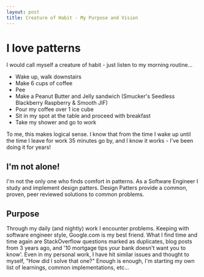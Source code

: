 ```yaml
---
layout: post
title: Creature of Habit - My Purpose and Vision
---
```


# I love patterns

I would call myself a creature of habit - just listen to my morning routine...

* Wake up, walk downstairs
* Make 6 cups of coffee
* Pee
* Make a Peanut Butter and Jelly sandwich (Smucker's Seedless Blackberry Raspberry & Smooth JIF)
* Pour my coffee over 1 ice cube
* Sit in my spot at the table and proceed with breakfast
* Take my shower and go to work

To me, this makes logical sense.  I know that from the time I wake up until the time I leave 
for work 35 minutes go by, and I know it works - I've been doing it for years!

## I'm not alone!

I'm not the only one who finds comfort in patterns.  As a Software Engineer I study and 
implement design patters.  Design Patters provide a common, proven, peer reviewed solutions
to common problems.  

## Purpose

Through my daily (and nightly) work I encounter problems.  Keeping with software engineer 
style, Google.com is my best friend.  What I find time and time again are StackOverflow 
questions marked as duplicates, blog posts from 3 years ago, and '10 mortgage tips your 
bank doesn't want you to know'.  Even in my personal work, I have hit similar issues and 
thought to myself, "How did I solve that one?"  Enough is enough, I'm starting my own 
list of learnings, common implementations, etc... 